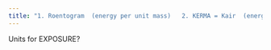 ```yaml
---
title: "1. Roentogram  (energy per unit mass)   2. KERMA = Kair  (energy per unit mass)"
---
```

Units for EXPOSURE?

